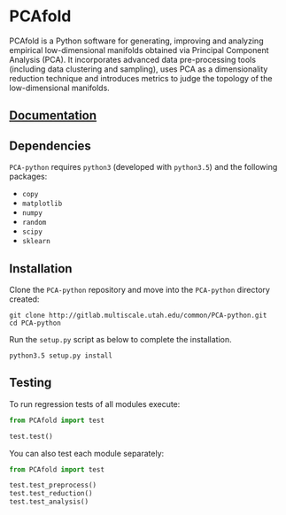 # PCAfold

PCAfold is a Python software for generating, improving and analyzing empirical
low-dimensional manifolds obtained via Principal Component Analysis (PCA).
It incorporates advanced data pre-processing tools (including data clustering
and sampling), uses PCA as a dimensionality reduction technique and introduces
metrics to judge the topology of the low-dimensional manifolds.

## [Documentation](https://pca-python.readthedocs.io/en/latest/)

## Dependencies

`PCA-python` requires `python3` (developed with `python3.5`) and the following packages:

- ``copy``
- `matplotlib`
- `numpy`
- `random`
- `scipy`
- `sklearn`

## Installation

Clone the `PCA-python` repository and move into the `PCA-python` directory created:

```
git clone http://gitlab.multiscale.utah.edu/common/PCA-python.git
cd PCA-python
```

Run the `setup.py` script as below to complete the installation.

```
python3.5 setup.py install
```

## Testing

To run regression tests of all modules execute:

```python
from PCAfold import test

test.test()
```

You can also test each module separately:

```python
from PCAfold import test

test.test_preprocess()
test.test_reduction()
test.test_analysis()
```
